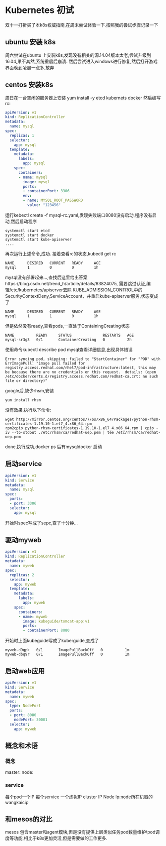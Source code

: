 # Kubernetes 初试

双十一打折买了本k8s权威指南,在周末尝试体验一下.按照我的尝试步骤记录一下

## ubuntu 安装 k8s
周六尝试在ubuntu 上安装k8s,发现没有相关的源.14.04版本太老,尝试升级到16.04,果不其然,系统重启后崩溃. 然后尝试进入windows进行修复,然后打开游戏界面晚到凌晨一点多,放弃

## centos 安装k8s
周日在一台空闲的服务器上安装
yum install -y etcd kubernets docker
然后编写rc:
```yaml
apiVersion: v1
kind: ReplicationController
metadata:
  name: mysql
spec:
  replicas: 1
  selector:
    app: mysql
  template:
    metadata:
      labels:
        app: mysql
    spec:
      containers:
      - name: mysql
        image: mysql
        ports:
        - containerPort: 3306
        env:
        - name: MYSQL_ROOT_PASSWORD
          value: "123456"
```
运行kebectl create -f mysql-rc.yaml,发现失败端口8080没有启动,程序没有启动,然后启动程序
```shell
systemctl start etcd
systemctl start docker
systemctl start kube-apiserver
....
```
再次运行上述命令,成功. 接着查看rc的状态,kubectl get rc
```shell
NAME      DESIRED   CURRENT   READY     AGE
mysql     1         0         0         1h
```
mysql没有部署起来...,查找后这里给出答案https://blog.csdn.net/trend_h/article/details/83824075,
需要跳过认证,编辑/etc/kubernetes/apiserver去除 KUBE_ADMISSION_CONTROL中的SecurityContextDeny,ServiceAccount，并重启kube-apiserver服务,状态变成了
```shell
NAME      DESIRED   CURRENT   READY     AGE
mysql     1         1         0         1h
```
但是依然没有ready,查看pods,一直处于ContainingCreating状态
```shell
NAME          READY     STATUS              RESTARTS   AGE
mysql-sr3g3   0/1       ContainerCreating   0          2h
```
使用命令kubectl describe pod mysql查看详细信息,出现具体错误
```shell
Error syncing pod, skipping: failed to "StartContainer" for "POD" with ErrImagePull: "image pull failed for registry.access.redhat.com/rhel7/pod-infrastructure:latest, this may be because there are no credentials on this request.  details: (open /etc/docker/certs.d/registry.access.redhat.com/redhat-ca.crt: no such file or directory)"
```
google后,缺少rhsm,安装
```shell
yum install rhsm
```
没有效果,执行以下命令:
```shell
wget http://mirror.centos.org/centos/7/os/x86_64/Packages/python-rhsm-certificates-1.19.10-1.el7_4.x86_64.rpm
rpm2cpio python-rhsm-certificates-1.19.10-1.el7_4.x86_64.rpm | cpio -iv --to-stdout ./etc/rhsm/ca/redhat-uep.pem | tee /etc/rhsm/ca/redhat-uep.pem  
```
done,执行成功,docker ps 后有mysqldocker 启动

## 启动service
```yaml
apiVersion: v1
kind: Service
metadata:
  name: mysql
spec:
  ports:
  - port: 3306
  selector:
    app: mysql
```
开始时spec写成了sepc,查了十分钟...

## 驱动myweb
```yaml
apiVersion: v1
kind: ReplicationController
metadata:
  name: myweb
spec:
  replicas: 2
  selector:
    app: myweb
  template:
    metadata:
      labels:
        app: myweb
    spec:
      containers:
      - name: myweb
        image: kubeguide/tomcat-app:v1
        ports:
        - containerPort: 8080
```
开始时上面kubeguide写成了kuberguide,变成了
```shell
myweb-d9gpk   0/1       ImagePullBackOff   0          1m
myweb-dbq9r   0/1       ImagePullBackOff   0          1m
```

## 启动web应用
```yaml
apiVersion: v1
kind: Service
metadata:
  name: myweb
spec:
  type: NodePort
  ports:
  - port: 8080
    nodePort: 30001
  selector:
    app: myweb
```


##  概念和术语
### 概念
master: 
node:

### service
每个pod一个IP
每个service 一个虚拟IP cluster IP
Node Ip:node所在机器的wangkaicip


## 和mesos的对比
mesos 包含master和agent模块,但是没有提供上层类似任务pod数量维护\pod调度等功能,相比于k8s更加灵活,但是需要做的工作更多.


